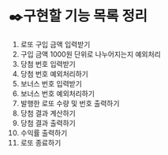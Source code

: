 # ✒️구현할 기능 목록 정리

1. 로또 구입 금액 입력받기
2. 구입 금액 1000원 단위로 나누어지는지 예외처리
3. 당첨 번호 입력받기
4. 당첨 번호 예외처리하기
5. 보너스 번호 입력받기
6. 보너스 번호 예외처리하기
7. 발행한 로또 수량 및 번호 출력하기
8. 당첨 결과 계산하기
9. 당첨 결과 출력하기
10. 수익률 출력하기
11. 로또 종료하기